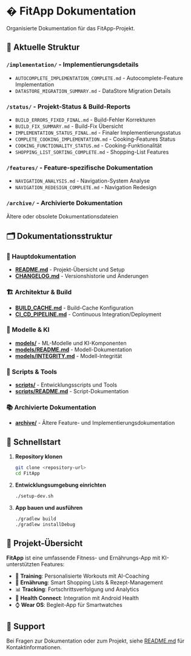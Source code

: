 # � FitApp Dokumentation

Organisierte Dokumentation für das FitApp-Projekt.

## 📁 Aktuelle Struktur

### `/implementation/` - Implementierungsdetails
- `AUTOCOMPLETE_IMPLEMENTATION_COMPLETE.md` - Autocomplete-Feature Implementation
- `DATASTORE_MIGRATION_SUMMARY.md` - DataStore Migration Details

### `/status/` - Projekt-Status & Build-Reports  
- `BUILD_ERRORS_FIXED_FINAL.md` - Build-Fehler Korrekturen
- `BUILD_FIX_SUMMARY.md` - Build-Fix Übersicht
- `IMPLEMENTATION_STATUS_FINAL.md` - Finaler Implementierungsstatus
- `COMPLETE_COOKING_IMPLEMENTATION.md` - Cooking-Features Status
- `COOKING_FUNCTIONALITY_STATUS.md` - Cooking-Funktionalität
- `SHOPPING_LIST_SORTING_COMPLETE.md` - Shopping-List Features

### `/features/` - Feature-spezifische Dokumentation
- `NAVIGATION_ANALYSIS.md` - Navigation-System Analyse
- `NAVIGATION_REDESIGN_COMPLETE.md` - Navigation Redesign

### `/archive/` - Archivierte Dokumentation
Ältere oder obsolete Dokumentationsdateien

## 🗂️ Dokumentationsstruktur

### 📖 Hauptdokumentation
- [**README.md**](../README.md) - Projekt-Übersicht und Setup
- [**CHANGELOG.md**](../CHANGELOG.md) - Versionshistorie und Änderungen

### 🏗️ Architektur & Build
- [**BUILD_CACHE.md**](BUILD_CACHE.md) - Build-Cache Konfiguration
- [**CI_CD_PIPELINE.md**](CI_CD_PIPELINE.md) - Continuous Integration/Deployment

### 📂 Modelle & KI
- [**models/**](../models/) - ML-Modelle und KI-Komponenten
- [**models/README.md**](../models/README.md) - Modell-Dokumentation
- [**models/INTEGRITY.md**](../models/INTEGRITY.md) - Modell-Integrität

### 🔧 Scripts & Tools
- [**scripts/**](../scripts/) - Entwicklungsscripts und Tools
- [**scripts/README.md**](../scripts/README.md) - Script-Dokumentation

### 📚 Archivierte Dokumentation
- [**archive/**](archive/) - Ältere Feature- und Implementierungsdokumentation

## 🚀 Schnellstart

1. **Repository klonen**
   ```bash
   git clone <repository-url>
   cd FitApp
   ```

2. **Entwicklungsumgebung einrichten**
   ```bash
   ./setup-dev.sh
   ```

3. **App bauen und ausführen**
   ```bash
   ./gradlew build
   ./gradlew installDebug
   ```

## 🎯 Projekt-Übersicht

**FitApp** ist eine umfassende Fitness- und Ernährungs-App mit KI-unterstützten Features:

- 💪 **Training**: Personalisierte Workouts mit AI-Coaching
- 🥗 **Ernährung**: Smart Shopping Lists & Rezept-Management
- 📊 **Tracking**: Fortschrittsverfolgung und Analytics
- 🏃 **Health Connect**: Integration mit Android Health
- ⌚ **Wear OS**: Begleit-App für Smartwatches

## 📧 Support

Bei Fragen zur Dokumentation oder zum Projekt, siehe [README.md](../README.md) für Kontaktinformationen.

